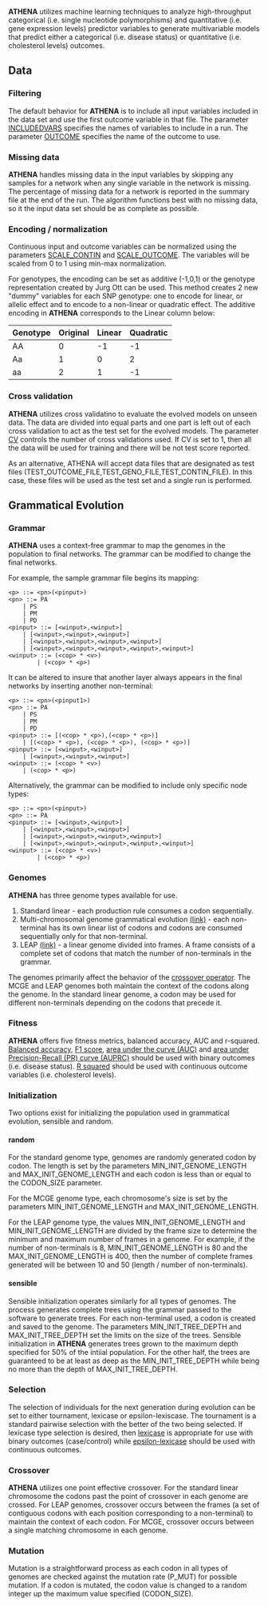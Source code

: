 **ATHENA** utilizes machine learning techniques to analyze high-throughput categorical (i.e. single nucleotide polymorphisms) and quantitative (i.e. gene expression levels) predictor variables to generate multivariable models that predict either a categorical (i.e. disease status) or quantitative (i.e. cholesterol levels) outcomes.

## Data 

### Filtering

The default behavior for **ATHENA** is to include all input variables included in the data set and use the first outcome variable in that file. The parameter [INCLUDEDVARS](manual/parameters.md/#data-options) specifies the names of variables to include in a run. The parameter [OUTCOME](manual/parameters.md/#data-options) specifies the name of the outcome to use.

### Missing data

**ATHENA** handles missing data in the input variables by skipping any samples for a network when any single variable in the network is missing. The percentage of missing data for a network is reported in the summary file at the end of the run. The algorithm functions best with no missing data, so it the input data set should be as complete as possible.

### Encoding / normalization

Continuous input and outcome variables can be normalized using the parameters [SCALE_CONTIN](manual/parameters.md/#data-options) and [SCALE_OUTCOME](manual/parameters.md/#data-options). The variables will be scaled from 0 to 1 using min-max normalization.

For genotypes, the encoding can be set as additive (-1,0,1) or the genotype representation created by Jurg Ott can be used. This method creates 2 new "dummy" variables for each SNP genotype: one to encode for linear, or allelic effect and to encode to a non-linear or quadratic effect. The additive encoding in **ATHENA** corresponds to the Linear column below:

| **Genotype** | **Original** | **Linear** | **Quadratic** |
|---|---|---|---|
| AA | 0 | -1 | -1 |
| Aa | 1 | 0 | 2 |
| aa | 2 | 1 | -1 |

### Cross validation

**ATHENA** utilizes cross validatino to evaluate the evolved models on unseen data. The data are divided into equal parts and one part is left out of each cross validation to act as the test set for the evolved models. The parameter [CV](manual/parameters.md/#data-options) controls the number of cross validations used. If CV is set to 1, then all the data will be used for training and there will be not test score reported.

As an alternative, ATHENA will accept data files that are designated as test files (TEST_OUTCOME_FILE,TEST_GENO_FILE,TEST_CONTIN_FILE). In this case, these files will be used as the test set and a single run is performed.


## Grammatical Evolution

### Grammar

**ATHENA** uses a context-free grammar to map the genomes in the population to final networks. The grammar can be modified to change the final networks. 

For example, the sample grammar file begins its mapping:

    <p> ::= <pn>(<pinput>)
    <pn> ::= PA
        | PS
        | PM
        | PD
    <pinput> ::= [<winput>,<winput>]
        | [<winput>,<winput>,<winput>]
        | [<winput>,<winput>,<winput>,<winput>]
        | [<winput>,<winput>,<winput>,<winput>,<winput>]
    <winput> ::= (<cop> * <v>)
            | (<cop> * <p>)

It can be altered to insure that another layer always appears in the final networks by inserting another non-terminal:

    <p> ::= <pn>(<pinput1>)
    <pn> ::= PA
        | PS
        | PM
        | PD
    <pinput> ::= [(<cop> * <p>),(<cop> * <p>)]
        | [(<cop> * <p>), (<cop> * <p>), (<cop> * <p>)]
    <pinput> ::= [<winput>,<winput>]
        | [<winput>,<winput>,<winput>]
    <winput> ::= (<cop> * <v>)
        | (<cop> * <p>)

Alternatively, the grammar can be modified to include only specific node types:

    <p> ::= <pn>(<pinput>)
    <pn> ::= PA
    <pinput> ::= [<winput>,<winput>]
        | [<winput>,<winput>,<winput>]
        | [<winput>,<winput>,<winput>,<winput>]
        | [<winput>,<winput>,<winput>,<winput>,<winput>]
    <winput> ::= (<cop> * <v>)
            | (<cop> * <p>)


### Genomes

**ATHENA** has three genome types available for use. 

1. Standard linear - each production rule consumes a codon sequentially.
2. Multi-chromosomal genome grammatical evolution [(link)](https://core.ac.uk/download/pdf/12529831.pdf) - each non-terminal has its own linear list of codons and codons are consumed sequentially only for that non-terminal.
3. LEAP [(link)](https://dl.acm.org/doi/10.1145/3583133.3590680) - a linear genome divided into frames. A frame consists of a complete set of codons that match the number of non-terminals in the grammar.

The genomes primarily affect the behavior of the [crossover operator](#Crossover). The MCGE and LEAP genomes both maintain the context of the codons along the genome. In the standard linear genome, a codon may be used for different non-terminals depending on the codons that precede it.

### Fitness

**ATHENA** offers five fitness metrics, balanced accuracy, AUC and r-squared. [Balanced accuracy](https://en.wikipedia.org/wiki/Precision_and_recall#Imbalanced_data), [F1 score](https://en.wikipedia.org/wiki/F-score), [area under the curve (AUC)](https://en.wikipedia.org/wiki/Receiver_operating_characteristic#Area_under_the_curve) and [area under Precision-Recall (PR) curve (AUPRC)](https://medium.com/@douglaspsteen/precision-recall-curves-d32e5b290248) should be used with binary outcomes (i.e. disease status). [R squared](https://en.wikipedia.org/wiki/Coefficient_of_determination) should be used with continuous outcome variables (i.e. cholesterol levels).

### Initialization

Two options exist for initializing the population used in grammatical evolution, sensible and random.

#### random

For the standard genome type, genomes are randomly generated codon by codon. The length is set by the parameters MIN_INIT_GENOME_LENGTH and MAX_INIT_GENOME_LENGTH and each codon is less than or equal to the CODON_SIZE parameter.

For the MCGE genome type, each chromosome's size is set by the parameters MIN_INIT_GENOME_LENGTH and MAX_INIT_GENOME_LENGTH.

For the LEAP genome type, the values MIN_INIT_GENOME_LENGTH and MIN_INIT_GENOME_LENGTH are divided by the frame size to determine the minimum and maximum number of frames in a genome. For example, if the number of non-terminals is 8, MIN_INIT_GENOME_LENGTH is 80 and the MAX_INIT_GENOME_LENGTH is 400, then the number of complete frames generated will be between 10 and 50 (length / number of non-terminals).

#### sensible

Sensible initialization operates similarly for all types of genomes. The process generates complete trees using the grammar passed to the software to generate trees. For each non-terminal used, a codon is created and saved to the genome. The parameters MIN_INIT_TREE_DEPTH and MAX_INIT_TREE_DEPTH set the limits on the size of the trees. Sensible initialization in **ATHENA** generates trees grown to the maximum depth specified for 50% of the intiial population. For the other half, the trees are guaranteed to be at least as deep as the MIN_INIT_TREE_DEPTH while being no more than the depth of MAX_INIT_TREE_DEPTH.


### Selection 

The selection of individuals for the next generation during evolution can be set to either tournament, lexicase or epsilon-lexiscase. The tournament is a standard pairwise selection with the better of the two being selected. If lexicase type selection is desired, then [lexicase](https://discourse.pushlanguage.org/t/lexicase-selection/90) is appropriate for use with binary outcomes (case/control) while [epsilon-lexicase](https://discourse.pushlanguage.org/t/epsilon-lexicase-selection/571) should be used with continuous outcomes.


### Crossover

**ATHENA** utilizes one point effective crossover. For the standard linear chromosome the codons past the point of crossover in each genome are crossed. For LEAP genomes, crossover occurs between the frames (a set of contiguous codons with each position corresponding to a non-terminal) to maintain the context of each codon. For MCGE, crossover occurs between a single matching chromosome in each genome.

### Mutation

Mutation is a straightforward process as each codon in all types of genomes are checked against the mutation rate (P_MUT) for possible mutation. If a codon is mutated, the codon value is changed to a random integer up the maximum value specified (CODON_SIZE).


